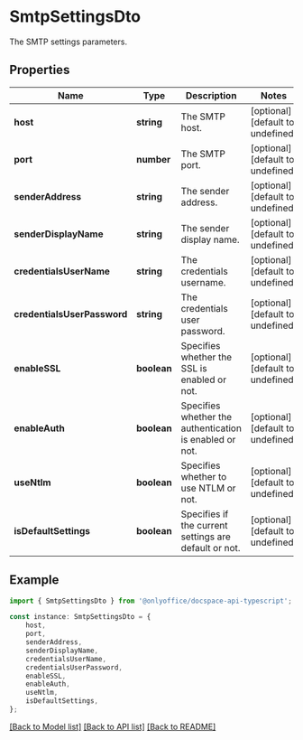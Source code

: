 # SmtpSettingsDto

The SMTP settings parameters.

## Properties

Name | Type | Description | Notes
------------ | ------------- | ------------- | -------------
**host** | **string** | The SMTP host. | [optional] [default to undefined]
**port** | **number** | The SMTP port. | [optional] [default to undefined]
**senderAddress** | **string** | The sender address. | [optional] [default to undefined]
**senderDisplayName** | **string** | The sender display name. | [optional] [default to undefined]
**credentialsUserName** | **string** | The credentials username. | [optional] [default to undefined]
**credentialsUserPassword** | **string** | The credentials user password. | [optional] [default to undefined]
**enableSSL** | **boolean** | Specifies whether the SSL is enabled or not. | [optional] [default to undefined]
**enableAuth** | **boolean** | Specifies whether the authentication is enabled or not. | [optional] [default to undefined]
**useNtlm** | **boolean** | Specifies whether to use NTLM or not. | [optional] [default to undefined]
**isDefaultSettings** | **boolean** | Specifies if the current settings are default or not. | [optional] [default to undefined]

## Example

```typescript
import { SmtpSettingsDto } from '@onlyoffice/docspace-api-typescript';

const instance: SmtpSettingsDto = {
    host,
    port,
    senderAddress,
    senderDisplayName,
    credentialsUserName,
    credentialsUserPassword,
    enableSSL,
    enableAuth,
    useNtlm,
    isDefaultSettings,
};
```

[[Back to Model list]](../README.md#documentation-for-models) [[Back to API list]](../README.md#documentation-for-api-endpoints) [[Back to README]](../README.md)
